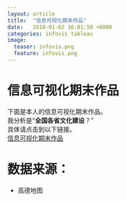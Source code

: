 ```yaml
---
layout: article
title:  "信息可视化期末作品"
date:   2018-01-02 16:01:50 +0800
categories: infovis tableau
image:
  teaser: infovis.png
  feature: infovis.png
---
```

# 信息可视化期末作品

下面是本人的信息可视化期末作品。  
我分析是“**全国各省文化建设**？”  
具体请点击到以下链接。  
[信息可视化期末作品](https://public.tableau.com/shared/6B86WFY89?:display_count=yes)

# 数据来源：
- 高德地图